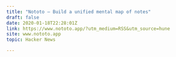 ```yaml
---
title: "Nototo – Build a unified mental map of notes"
draft: false
date: 2020-01-18T22:28:01Z
link: https://www.nototo.app/?utm_medium=RSS&utm_source=hune
site: www.nototo.app
topic: Hacker News  

---
```

